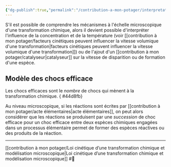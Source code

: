 ```yaml
---
{"dg-publish":true,"permalink":"/contribution-a-mon-potager/interpretation-microscopique-de-l-influence-des-facteurs-cinetiques/"}
---
```


S'il est possible de comprendre les mécanismes à l'échelle microscopique d'une transformation chimique, alors il devient possible d'interpréter l'influence de la concentration et de la température (voir [[contribution à mon potager/facteurs cinétiques peuvent influencer la vitesse volumique d'une transformation\|facteurs cinétiques peuvent influencer la vitesse volumique d'une transformation]]) ou de l'ajout d'un [[contribution à mon potager/catalyseur\|catalyseur]] sur la vitesse de disparition ou de formation d'une espèce.  
## Modèle des chocs efficace
Les chocs efficaces sont le *nombre* de chocs qui mènent à la transformation chimique. 
{ #44d8fb}


Au niveau microscopique, si les réactions sont écrites par [[contribution à mon potager/acte élémentaires\|acte élémentaires]], on peut alors considérer que les réactions se produisent par une *succession* de choc efficace pour un choc efficace entre deux espèces chimiques engagées dans un processus élémentaire permet de former des espèces réactives ou des produits de la réaction. 

---
[[contribution à mon potager/Loi cinétique d’une transformation chimique et modélisation microscopique\|Loi cinétique d’une transformation chimique et modélisation microscopique]] #🌲 